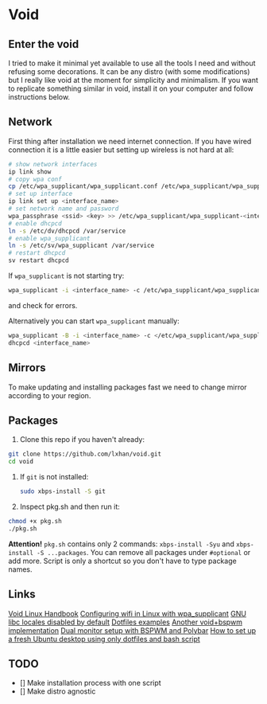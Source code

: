 # Void

## Enter the void

I tried to make it minimal yet available to use all the tools I need and without refusing some decorations. It can be any distro \(with some modifications\) but I really like void at the moment for simplicity and minimalism. If you want to replicate something similar in void, install it on your computer and follow instructions below.

## Network

First thing after installation we need internet connection. If you have wired connection it is a little easier but setting up wireless is not hard at all:

```bash
# show network interfaces
ip link show
# copy wpa conf 
cp /etc/wpa_supplicant/wpa_supplicant.conf /etc/wpa_supplicant/wpa_supplicant-<interface_name>.conf
# set up interface
ip link set up <interface_name>
# set network name and password
wpa_passphrase <ssid> <key> >> /etc/wpa_supplicant/wpa_supplicant-<interface_name>.conf
# enable dhcpcd 
ln -s /etc/dv/dhcpcd /var/service
# enable wpa_supplicant
ln -s /etc/sv/wpa_supplicant /var/service
# restart dhcpcd
sv restart dhcpcd
```

If `wpa_supplicant` is not starting try:

```bash
wpa_supplicant -i <interface_name> -c /etc/wpa_supplicant/wpa_supplicant-<interface_name>.conf
```

and check for errors.

Alternatively you can start `wpa_supplicant` manually:

```bash
wpa_supplicant -B -i <interface_name> -c </etc/wpa_supplicant/wpa_supplicant-<interface_name>.conf
dhcpcd <interface_name>
```

## Mirrors

To make updating and installing packages fast we need to change mirror according to your region.

## Packages

1. Clone this repo if you haven't already:

```bash
git clone https://github.com/lxhan/void.git
cd void
```

1. If `git` is not installed:

   ```bash
   sudo xbps-install -S git
   ```

2. Inspect pkg.sh and then run it:

```bash
chmod +x pkg.sh
./pkg.sh
```

**Attention!** `pkg.sh` contains only 2 commands: `xbps-install -Syu` and `xbps-install -S ...packages`. You can remove all packages under `#optional` or add more. Script is only a shortcut so you don't have to type package names.

## Links

[Void Linux Handbook](https://docs.voidlinux.org/print.html) [Configuring wifi in Linux with wpa\_supplicant](https://shapeshed.com/linux-wifi/) [GNU libc locales disabled by default](https://voidlinux.org/news/2013/05/libc-locales-disabled.html) [Dotfiles examples](https://github.com/jmdaly/dotfiles) [Another void+bspwm implementation](https://github.com/Speyll/void-bspwm) [Dual monitor setup with BSPWM and Polybar](https://protesilaos.com/codelog/multihead-bspwm-polybar/) [How to set up a fresh Ubuntu desktop using only dotfiles and bash script](https://victoria.dev/blog/how-to-set-up-a-fresh-ubuntu-desktop-using-only-dotfiles-and-bash-scripts/)

## TODO

* \[\] Make installation process with one script
* \[\] Make distro agnostic

